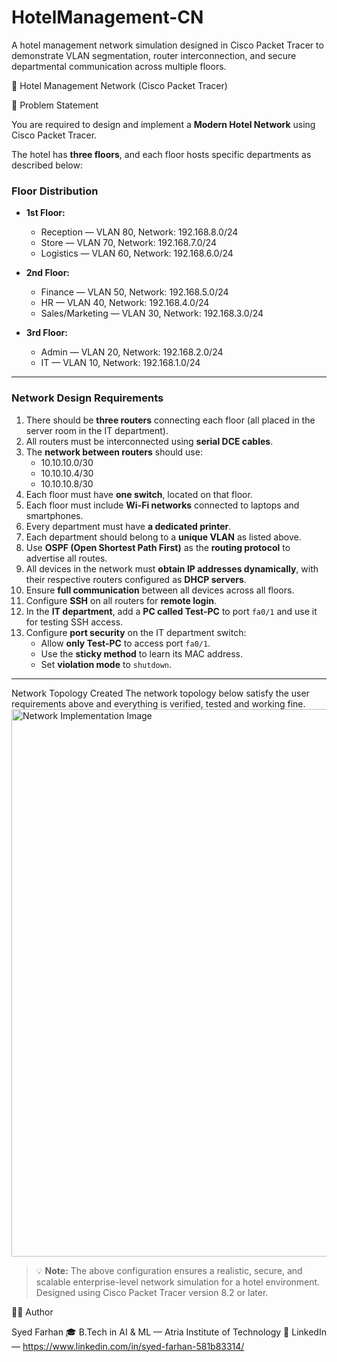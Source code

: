 # HotelManagement-CN
A hotel management network simulation designed in Cisco Packet Tracer to demonstrate VLAN segmentation, router interconnection, and secure departmental communication across multiple floors.



 🏨 Hotel Management Network (Cisco Packet Tracer)

 🧩 Problem Statement

You are required to design and implement a **Modern Hotel Network** using Cisco Packet Tracer.

The hotel has **three floors**, and each floor hosts specific departments as described below:

### Floor Distribution

- **1st Floor:**
  - Reception — VLAN 80, Network: 192.168.8.0/24  
  - Store — VLAN 70, Network: 192.168.7.0/24  
  - Logistics — VLAN 60, Network: 192.168.6.0/24  

- **2nd Floor:**
  - Finance — VLAN 50, Network: 192.168.5.0/24  
  - HR — VLAN 40, Network: 192.168.4.0/24  
  - Sales/Marketing — VLAN 30, Network: 192.168.3.0/24  

- **3rd Floor:**
  - Admin — VLAN 20, Network: 192.168.2.0/24  
  - IT — VLAN 10, Network: 192.168.1.0/24  

---

### Network Design Requirements

1. There should be **three routers** connecting each floor (all placed in the server room in the IT department).  
2. All routers must be interconnected using **serial DCE cables**.  
3. The **network between routers** should use:
   - 10.10.10.0/30  
   - 10.10.10.4/30  
   - 10.10.10.8/30  
4. Each floor must have **one switch**, located on that floor.  
5. Each floor must include **Wi-Fi networks** connected to laptops and smartphones.  
6. Every department must have **a dedicated printer**.  
7. Each department should belong to a **unique VLAN** as listed above.  
8. Use **OSPF (Open Shortest Path First)** as the **routing protocol** to advertise all routes.  
9. All devices in the network must **obtain IP addresses dynamically**, with their respective routers configured as **DHCP servers**.  
10. Ensure **full communication** between all devices across all floors.  
11. Configure **SSH** on all routers for **remote login**.  
12. In the **IT department**, add a **PC called Test-PC** to port `fa0/1` and use it for testing SSH access.  
13. Configure **port security** on the IT department switch:
    - Allow **only Test-PC** to access port `fa0/1`.  
    - Use the **sticky method** to learn its MAC address.  
    - Set **violation mode** to `shutdown`.

---

Network Topology Created
The network topology below satisfy the user requirements above and everything is verified, tested and working fine.
<img width="1882" height="876" alt="Network Implementation Image" src="https://github.com/user-attachments/assets/66ef70f9-0fb0-403a-88da-0ad0ca84bec7" />


> 💡 **Note:** The above configuration ensures a realistic, secure, and scalable enterprise-level network simulation for a hotel environment.  
> Designed using Cisco Packet Tracer version 8.2 or later.


🧑‍💻 Author

Syed Farhan
🎓 B.Tech in AI & ML — Atria Institute of Technology
📧 LinkedIn — https://www.linkedin.com/in/syed-farhan-581b83314/
